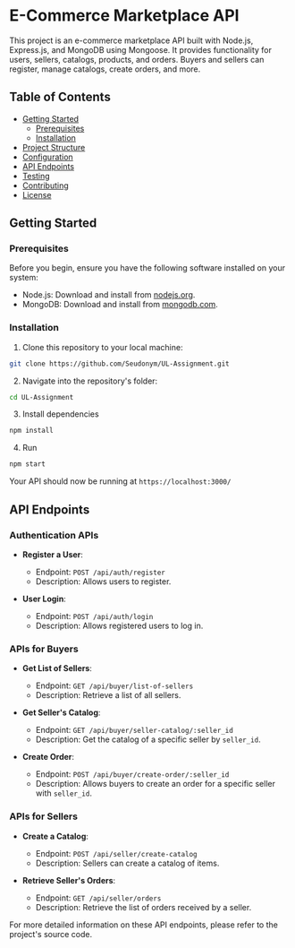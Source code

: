 # E-Commerce Marketplace API

This project is an e-commerce marketplace API built with Node.js, Express.js, and MongoDB using Mongoose. It provides functionality for users, sellers, catalogs, products, and orders. Buyers and sellers can register, manage catalogs, create orders, and more.

## Table of Contents

- [Getting Started](#getting-started)
  - [Prerequisites](#prerequisites)
  - [Installation](#installation)
- [Project Structure](#project-structure)
- [Configuration](#configuration)
- [API Endpoints](#api-endpoints)
- [Testing](#testing)
- [Contributing](#contributing)
- [License](#license)

## Getting Started

### Prerequisites

Before you begin, ensure you have the following software installed on your system:

- Node.js: Download and install from [nodejs.org](https://nodejs.org/).
- MongoDB: Download and install from [mongodb.com](https://www.mongodb.com/try/download/community).

### Installation

1. Clone this repository to your local machine:
```bash
git clone https://github.com/Seudonym/UL-Assignment.git
```
2. Navigate into the repository's folder:
```bash
cd UL-Assignment
```
3. Install dependencies
```bash
npm install
```
4. Run
```bash
npm start
```
Your API should now be running at ```https://localhost:3000/```



## API Endpoints

### Authentication APIs

- **Register a User**: 
    - Endpoint: `POST /api/auth/register`
    - Description: Allows users to register.

- **User Login**:
    - Endpoint: `POST /api/auth/login`
    - Description: Allows registered users to log in.

### APIs for Buyers

- **Get List of Sellers**:
    - Endpoint: `GET /api/buyer/list-of-sellers`
    - Description: Retrieve a list of all sellers.

- **Get Seller's Catalog**:
    - Endpoint: `GET /api/buyer/seller-catalog/:seller_id`
    - Description: Get the catalog of a specific seller by `seller_id`.

- **Create Order**:
    - Endpoint: `POST /api/buyer/create-order/:seller_id`
    - Description: Allows buyers to create an order for a specific seller with `seller_id`.

### APIs for Sellers

- **Create a Catalog**:
    - Endpoint: `POST /api/seller/create-catalog`
    - Description: Sellers can create a catalog of items.

- **Retrieve Seller's Orders**:
    - Endpoint: `GET /api/seller/orders`
    - Description: Retrieve the list of orders received by a seller.

For more detailed information on these API endpoints, please refer to the project's source code.

